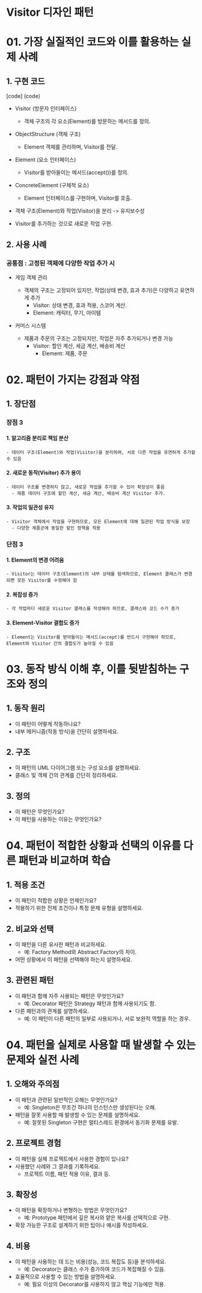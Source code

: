 # Visitor 디자인 패턴

# 01. 가장 실질적인 코드와 이를 활용하는 실제 사례

## 1. 구현 코드
[code] (code)

- Visitor (방문자 인터페이스)
  - 객체 구조의 각 요소(Element)를 방문하는 메서드를 정의.
- ObjectStructure (객체 구조)
  - Element 객체를 관리하며, Visitor를 전달.
- Element (요소 인터페이스)
  - Visitor를 받아들이는 메서드(accept())를 정의.
- ConcreteElement (구체적 요소)
  - Element 인터페이스를 구현하며, Visitor를 호출.

- 객체 구조(Element)와 작업(Visitor)을 분리 -> 유지보수성 
- Visitor를 추가하는 것으로 새로운 작업 구현.



## 2. 사용 사례
### 공통점 : 고정된 객체에 다양한 작업 추가 시 

- 게임 객체 관리
  - 객체의 구조는 고정되어 있지만, 작업(상태 변경, 효과 추가)은 다양하고 유연하게 추가
    - Visitor: 상태 변경, 효과 적용, 스코어 계산.
    - Element: 캐릭터, 무기, 아이템

- 커머스 시스템
  - 제품과 주문의 구조는 고정되지만, 작업은 자주 추가되거나 변경 가능
    - Visitor: 할인 계산, 세금 계산, 배송비 계산
      - Element: 제품, 주문



# 02.  패턴이 가지는 강점과 약점

## 1. 장단점
### 장점 3
#### 1. 알고리즘 분리로 책임 분산
    - 데이터 구조(Element)와 작업(Visitor)을 분리하여, 서로 다른 작업을 유연하게 추가할 수 있음
#### 2. 새로운 동작(Visitor) 추가 용이
    - 데이터 구조를 변경하지 않고, 새로운 작업을 추가할 수 있어 확장성이 좋음
      - 제품 데이터 구조에 할인 계산, 세금 계산, 배송비 계산 Visitor 추가.
#### 3. 작업의 일관성 유지
    - Visitor 객체에서 작업을 구현하므로, 모든 Element에 대해 일관된 작업 방식을 보장
      - 다양한 제품군에 동일한 할인 정책을 적용

### 단점 3
#### 1. Element의 변경 어려움
    - Visitor는 데이터 구조(Element)의 내부 상태를 탐색하므로, Element 클래스가 변경되면 모든 Visitor를 수정해야 함
#### 2. 복잡성 증가
    - 각 작업마다 새로운 Visitor 클래스를 작성해야 하므로, 클래스와 코드 수가 증가
#### 3. Element-Visitor 결합도 증가
    - Element는 Visitor를 받아들이는 메서드(accept)를 반드시 구현해야 하므로, Element와 Visitor 간의 결합도가 높아질 수 있음


# 03. 동작 방식 이해 후, 이를 뒷받침하는 구조와 정의

## 1. 동작 원리
- 이 패턴이 어떻게 작동하나요?
- 내부 메커니즘(작동 방식)을 간단히 설명하세요.



## 2. 구조
- 이 패턴의 UML 다이어그램 또는 구성 요소를 설명하세요.
- 클래스 및 객체 간의 관계를 간단히 정리하세요.


## 3. 정의
- 이 패턴은 무엇인가요?
- 이 패턴을 사용하는 이유는 무엇인가요?


# 04.  패턴이 적합한 상황과 선택의 이유를 다른 패턴과 비교하며 학습


## 1. 적용 조건
- 이 패턴이 적합한 상황은 언제인가요?
- 적용하기 위한 전제 조건이나 특정 문제 유형을 설명하세요.

## 2. 비교와 선택
- 이 패턴을 다른 유사한 패턴과 비교하세요.
  - 예: Factory Method와 Abstract Factory의 차이.
- 어떤 상황에서 이 패턴을 선택해야 하는지 설명하세요.


## 3. 관련된 패턴
- 이 패턴과 함께 자주 사용되는 패턴은 무엇인가요?
  - 예: Decorator 패턴은 Strategy 패턴과 함께 사용되기도 함.
- 다른 패턴과의 관계를 설명하세요.
  - 예: 이 패턴이 다른 패턴의 일부로 사용되거나, 서로 보완적 역할을 하는 경우.


# 04.  패턴을 실제로 사용할 때 발생할 수 있는 문제와 실전 사례

## 1. 오해와 주의점
- 이 패턴과 관련된 일반적인 오해는 무엇인가요?
  - 예: Singleton은 무조건 하나의 인스턴스만 생성된다는 오해.
- 패턴을 잘못 사용할 때 발생할 수 있는 문제를 설명하세요.
  - 예: 잘못된 Singleton 구현은 멀티스레드 환경에서 동기화 문제를 유발.



## 2. 프로젝트 경험
- 이 패턴을 실제 프로젝트에서 사용한 경험이 있나요?
- 사용했던 사례와 그 결과를 기록하세요.
  - 프로젝트 이름, 패턴 적용 이유, 결과 등.



## 3. 확장성
- 이 패턴을 확장하거나 변형하는 방법은 무엇인가요?
  - 예: Prototype 패턴에서 깊은 복사와 얕은 복사를 선택적으로 구현.
- 확장 가능한 구조로 설계하기 위한 팁이나 예시를 작성하세요.



## 4. 비용
- 이 패턴을 사용하는 데 드는 비용(성능, 코드 복잡도 등)을 분석하세요.
  - 예: Decorator는 클래스 수가 증가하여 코드가 복잡해질 수 있음.
- 효율적으로 사용할 수 있는 방법을 설명하세요.
  - 예: 필요 이상의 Decorator를 사용하지 않고 핵심 기능에만 적용.